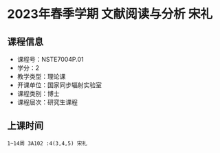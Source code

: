 # 2023年春季学期 文献阅读与分析 宋礼






## 课程信息

- 课程号：NSTE7004P.01
- 学分：2
- 教学类型：理论课
- 开课单位：国家同步辐射实验室
- 课程类别：博士
- 课程层次：研究生课程

## 上课时间

```
1~14周 3A102 :4(3,4,5) 宋礼
```

